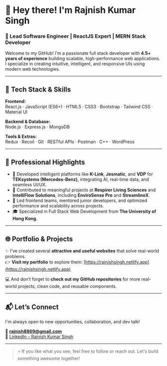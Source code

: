# 👋 Hey there! I'm **Rajnish Kumar Singh**

### 🚀 Lead Software Engineer | ReactJS Expert | MERN Stack Developer

Welcome to my GitHub! I'm a passionate full stack developer with **4.5+ years of experience** building scalable, high-performance web applications. I specialize in creating intuitive, intelligent, and responsive UIs using modern web technologies.

---

## 🔧 Tech Stack & Skills

**Frontend:**  
React.js · JavaScript (ES6+) · HTML5 · CSS3 · Bootstrap · Tailwind CSS · Material UI

**Backend & Database:**  
Node.js · Express.js · MongoDB

**Tools & Extras:**  
Redux · Recoil · Git · RESTful APIs · Postman · C++ · WordPress

---

## 💼 Professional Highlights

- 🧠 Developed intelligent platforms like **K-Link**, **Jesmatic**, and **VDP** for **TEKsystems (Mercedes-Benz)**, integrating AI, real-time data, and seamless UI/UX.
- 🌱 Contributed to meaningful projects at **Respirer Living Sciences** and **IntelliFlow Solutions**, including **EnviroSense Pro** and **StreamlineX**.
- 👥 Led frontend teams, mentored junior developers, and optimized performance and scalability across projects.
- 🎓 Specialized in Full Stack Web Development from **The University of Hong Kong**.

---

## 🌐 Portfolio & Projects

✨ I've created several **attractive and useful websites** that solve real-world problems.  
👉 **Visit my portfolio** to explore them: [https://rajnishsingh.netlify.app](https://rajnishsingh.netlify.app)

💻 And don’t forget to **check out my GitHub repositories** for more real-world projects, clean code, and reusable components.

---

## 📬 Let’s Connect

I'm always open to new opportunities, collaboration, and dev talk!

📧 **rajnish8869@gmail.com**  
🔗 [LinkedIn – Rajnish Kumar Singh](https://www.linkedin.com/in/rajnish8869/)

---

> ⭐️ If you like what you see, feel free to follow or reach out. Let's build something awesome together!
